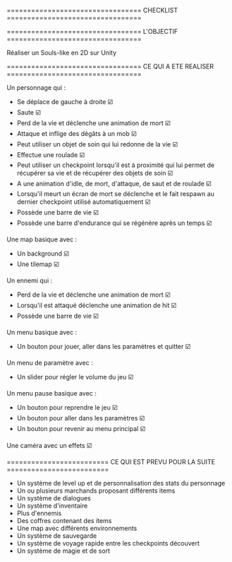 ================================= CHECKLIST =================================

================================= L'OBJECTIF =================================

Réaliser un Souls-like en 2D sur Unity

================================= CE QUI A ETE REALISER =================================

Un personnage qui :
  - Se déplace de gauche à droite ☑️
  - Saute ☑️
  - Perd de la vie et déclenche une animation de mort ☑️
  - Attaque et inflige des dégâts à un mob ☑️
  - Peut utiliser un objet de soin qui lui redonne de la vie ☑️
  - Effectue une roulade ☑️
  - Peut utiliser un checkpoint lorsqu'il est à proximité qui lui permet de récupérer sa vie et de récupérer des objets de soin ☑️
  - A une animation d'idle, de mort, d'attaque, de saut et de roulade ☑️
  - Lorsqu'il meurt un écran de mort se déclenche et le fait respawn au dernier checkpoint utilisé automatiquement ☑️
  - Possède une barre de vie ☑️
  - Possède une barre d'endurance qui se régénère après un temps ☑️ 

Une map basique avec :
  - Un background ☑️
  - Une tilemap ☑️

Un ennemi qui :
  - Perd de la vie et déclenche une animation de mort ☑️
  - Lorsqu'il est attaqué déclenche une animation de hit ☑️
  - Possède une barre de vie ☑️

Un menu basique avec :
  - Un bouton pour jouer, aller dans les paramètres et quitter ☑️

Un menu de paramètre avec :
  - Un slider pour régler le volume du jeu ☑️

Un menu pause basique avec : 
  - Un bouton pour reprendre le jeu ☑️
  - Un bouton pour aller dans les paramètres ☑️
  - Un bouton pour revenir au menu principal ☑️

Une caméra avec un effets ☑️

========================= CE QUI EST PREVU POUR LA SUITE =========================

- Un système de level up et de personnalisation des stats du personnage
- Un ou plusieurs marchands proposant différents items
- Un système de dialogues
- Un système d'inventaire
- Plus d'ennemis
- Des coffres contenant des items
- Une map avec différents environnements
- Un système de sauvegarde
- Un système de voyage rapide entre les checkpoints découvert
- Un système de magie et de sort
